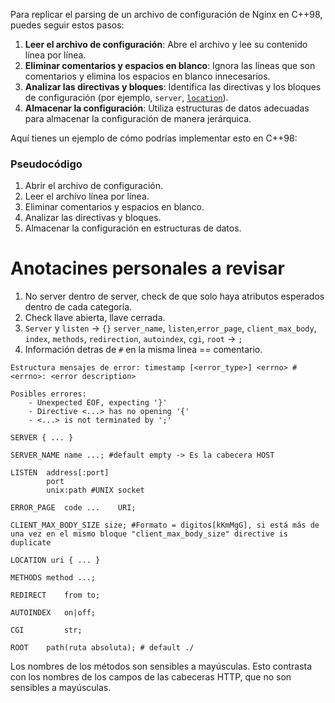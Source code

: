 Para replicar el parsing de un archivo de configuración de Nginx en C++98, puedes seguir estos pasos:

1. **Leer el archivo de configuración**: Abre el archivo y lee su contenido línea por línea.
2. **Eliminar comentarios y espacios en blanco**: Ignora las líneas que son comentarios y elimina los espacios en blanco innecesarios.
3. **Analizar las directivas y bloques**: Identifica las directivas y los bloques de configuración (por ejemplo, `server`, [`location`](command:_github.copilot.openSymbolFromReferences?%5B%7B%22%24mid%22%3A1%2C%22path%22%3A%22%2Fhome%2Fpabad-ap%2Fwebserv%2Ftemplates%2FmainTestConfig.cpp%22%2C%22scheme%22%3A%22file%22%7D%2C%7B%22line%22%3A10%2C%22character%22%3A13%7D%5D "templates/mainTestConfig.cpp")).
4. **Almacenar la configuración**: Utiliza estructuras de datos adecuadas para almacenar la configuración de manera jerárquica.

Aquí tienes un ejemplo de cómo podrías implementar esto en C++98:

### Pseudocódigo
1. Abrir el archivo de configuración.
2. Leer el archivo línea por línea.
3. Eliminar comentarios y espacios en blanco.
4. Analizar las directivas y bloques.
5. Almacenar la configuración en estructuras de datos.

# Anotacines personales a revisar
1. No server dentro de server, check de que solo haya atributos esperados dentro de cada categoría.
2. Check llave abierta, llave cerrada.
3. `Server` y `listen` -> `{}`
    `server_name`, `listen`,`error_page`, `client_max_body`, `index`, `methods`, `redirection`, `autoindex`, `cgi`, `root` -> `;`
4. Información detras de `#` en la misma linea == comentario.

```
Estructura mensajes de error: timestamp [<error_type>] <errno> # <errno>: <error description>

Posibles errores:
    - Unexpected EOF, expecting '}'
    - Directive <...> has no opening '{'
    - <...> is not terminated by ';'
```
```
SERVER { ... }

SERVER_NAME name ...; #default empty -> Es la cabecera HOST

LISTEN  address[:port]
        port
        unix:path #UNIX socket

ERROR_PAGE  code ...    URI;

CLIENT_MAX_BODY_SIZE size; #Formato = digitos[kKmMgG], si está más de una vez en el mismo bloque "client_max_body_size" directive is duplicate

LOCATION uri { ... }

METHODS method ...;

REDIRECT    from to;

AUTOINDEX   on|off;

CGI         str;

ROOT    path(ruta absoluta); # default ./
```

Los nombres de los métodos son sensibles a mayúsculas. Esto contrasta con los nombres de los campos de las cabeceras HTTP, que no son sensibles a mayúsculas.